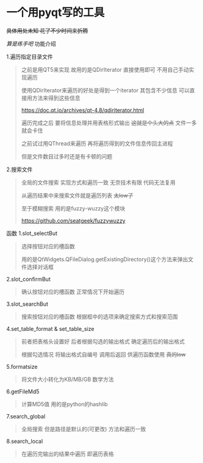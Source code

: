 一个用pyqt写的工具
=========
~~具体用处未知 花了不少时间来折腾~~

*算是练手吧*
功能介绍

1.遍历指定目录文件
>之前是用QT5来实现 故用的是QDirIterator 直接使用即可 不用自己手动实现遍历
>
>使用QDirIterator来遍历的好处是得到一个iterator 其包含不少信息 可以直接用方法来得到这些信息
>
><https://doc.qt.io/archives/qt-4.8/qdiriterator.html>
>
>遍历完成之后 要将信息处理并用表格形式输出 ~~这就是个头大的点~~ 文件一多就会卡住
>
>之前试过用QThread来遍历 再将遍历得到的文件信息传回主进程
>
> 但是文件数目过多时还是有卡顿的问题

2.搜索文件
>全局的文件搜索 实现方式和遍历一致 无奈技术有限 代码无法复用
>
>从遍历结果中来搜索文件就是遍历列表 ~~太low了~~
>
>至于模糊搜索 用的是fuzzy-wuzzy这个模块
>
><https://github.com/seatgeek/fuzzywuzzy>

函数
1.slot_selectBut
>选择按钮对应的槽函数
>
>用的是QtWidgets.QFileDialog.getExistingDirectory()这个方法来弹出文件选择对话框

2.slot_confirmBut
>确认按钮对应的槽函数 正常情况下开始遍历

3.slot_searchBut
>搜索按钮对应的槽函数 根据框中的选项来确定搜索方式和搜索范围

4.set_table_format & set_table_size
>前者把表格头设置好 后者根据勾选的输出格式 确定遍历后的输出格式
>
>根据勾选情况 将输出格式自编号 调用后返回 供遍历函数使用 ~~真的low~~

5.formatsize
>将文件大小转化为KB/MB/GB 数学方法

6.getFileMd5
>计算MD5值 用的是python的hashlib

7.search_global
>全局搜索 但是路径是默认的(可更改) 方法和遍历一致

8.search_local
>在遍历完输出的结果中遍历 即遍历表格






